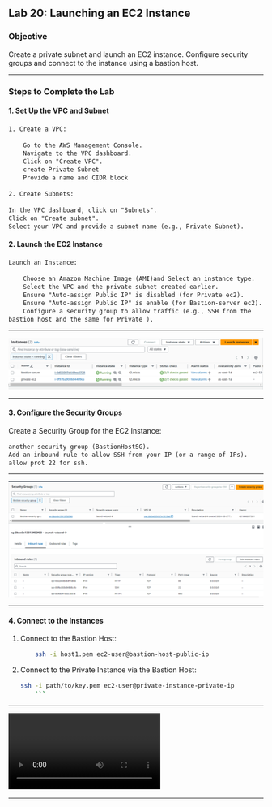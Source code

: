 ## Lab 20: Launching an EC2 Instance

### Objective

Create a private subnet and launch an EC2 instance. Configure security groups and connect to the instance using a bastion host.

***
### Steps to Complete the Lab

#### 1. Set Up the VPC and Subnet
    1. Create a VPC:

        Go to the AWS Management Console.
        Navigate to the VPC dashboard.
        Click on "Create VPC".
        create Private Subnet
        Provide a name and CIDR block 

    2. Create Subnets:

    In the VPC dashboard, click on "Subnets".
    Click on "Create subnet".
    Select your VPC and provide a subnet name (e.g., Private Subnet).

#### 2. Launch the EC2 Instance
    Launch an Instance:
       
        Choose an Amazon Machine Image (AMI)and Select an instance type.
        Select the VPC and the private subnet created earlier.
        Ensure "Auto-assign Public IP" is disabled (for Private ec2).
        Ensure "Auto-assign Public IP" is enable (for Bastion-server ec2).
        Configure a security group to allow traffic (e.g., SSH from the bastion host and the same for Private ).
***
![Alt text](screenshot/lab20-instances.png)
***
#### 3. Configure the Security Groups
Create a Security Group for the EC2 Instance:

    another security group (BastionHostSG).
    Add an inbound rule to allow SSH from your IP (or a range of IPs). allow prot 22 for ssh.
***
![Alt text](screenshot/lab20-security.png)
***
#### 4. Connect to the Instances
1. Connect to the Bastion Host:
    ```bash
        ssh -i host1.pem ec2-user@bastion-host-public-ip

    ```
2. Connect to the Private Instance via the Bastion Host:
    ```bash
    ssh -i path/to/key.pem ec2-user@private-instance-private-ip
        ```
***
<video controls src="screenshot/lab20.mp4" title="Title"></video>
***
